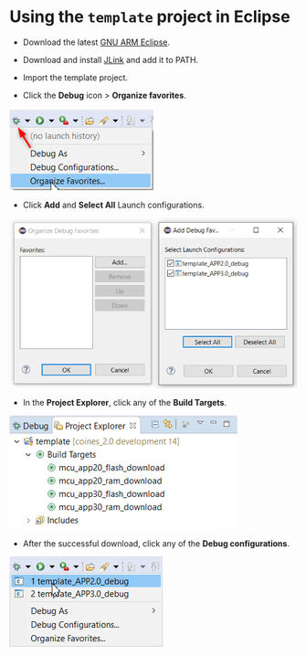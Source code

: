 # Using the `template` project in Eclipse
- Download the latest [GNU ARM Eclipse](https://github.com/gnu-mcu-eclipse/org.eclipse.epp.packages/releases).
- Download and install [JLink]() and add it to PATH.
- Import the template project.
  
- Click the **Debug** icon > **Organize favorites**.

![Output](_images/debug_option.png)

- Click **Add** and **Select All** Launch configurations.

![Output](_images/import_launch_config.png)

- In the **Project Explorer**, click any of the **Build Targets**.

![Output](_images/build_targets.png)
 
- After the successful download, click any of the **Debug configurations**.

![Output](_images/debug_launch.png)

